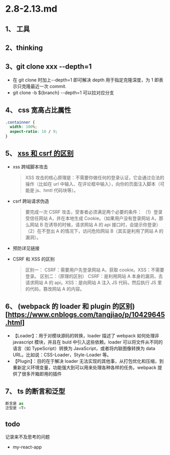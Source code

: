 # 2.8-2.13.md

## 1、 工具

## 2、thinking

## 3、git clone xxx --depth=1

- 在 git clone 时加上--depth=1 即可解决
  depth 用于指定克隆深度，为 1 即表示只克隆最近一次 commit.
- git clone -b \${branch} --depth=1 可以拉对应分支

## 4、 css 宽高占比属性

```css
.containner {
  width: 100%;
  aspect-ratio: 16 / 9;
}
```

## 5、 [xss 和 csrf 的区别](https://www.cnblogs.com/itsuibi/p/10752868.html)

- xss 跨域脚本攻击
  > XSS 攻击的核心原理是：不需要你做任何的登录认证，它会通过合法的操作（比如在 url 中输入、在评论框中输入），向你的页面注入脚本（可能是 js、hmtl 代码块等）。
- csrf 跨站请求伪造

  > 要完成一次 CSRF 攻击，受害者必须满足两个必要的条件：
  > （1）登录受信任网站 A，并在本地生成 Cookie。（如果用户没有登录网站 A，那么网站 B 在诱导的时候，请求网站 A 的 api 接口时，会提示你登录）
  > （2）在不登出 A 的情况下，访问危险网站 B（其实是利用了网站 A 的漏洞）。

- 预防详见链接
- CSRF 和 XSS 的区别
  > 区别一：
  > CSRF：需要用户先登录网站 A，获取 cookie。XSS：不需要登录。
  > 区别二：（原理的区别）
  > CSRF：是利用网站 A 本身的漏洞，去请求网站 A 的 api。XSS：是向网站 A 注入 JS 代码，然后执行 JS 里的代码，篡改网站 A 的内容。

## 6、 (webpack 的 loader 和 plugin 的区别)[https://www.cnblogs.com/tangjiao/p/10429645.html]

- 【Loader】：用于对模块源码的转换，loader 描述了 webpack 如何处理非 javascript 模块，并且在 buld 中引入这些依赖。loader 可以将文件从不同的语言（如 TypeScript）转换为 JavaScript，或者将内联图像转换为 data URL。比如说：CSS-Loader，Style-Loader 等。
- 【Plugin】：目的在于解决 loader 无法实现的其他事，从打包优化和压缩，到重新定义环境变量，功能强大到可以用来处理各种各样的任务。webpack 提供了很多开箱即用的插件

## 7、 ts 的断言和泛型

```js
断言是 as
泛型是 <T>
```

## todo

记录来不及思考的问题

- my-react-app
